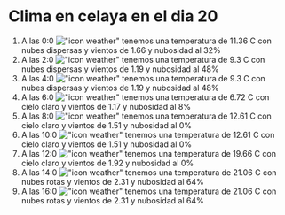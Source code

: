 # Clima en celaya en el dia 20

1. A las 0:0 !["icon weather"](http://openweathermap.org/img/w/03n.png) tenemos una temperatura de 11.36 C con nubes dispersas y  vientos de 1.66 y nubosidad al 32%
1. A las 2:0 !["icon weather"](http://openweathermap.org/img/w/03n.png) tenemos una temperatura de 9.3 C con nubes dispersas y  vientos de 1.19 y nubosidad al 48%
1. A las 4:0 !["icon weather"](http://openweathermap.org/img/w/03n.png) tenemos una temperatura de 9.3 C con nubes dispersas y  vientos de 1.19 y nubosidad al 48%
1. A las 6:0 !["icon weather"](http://openweathermap.org/img/w/02n.png) tenemos una temperatura de 6.72 C con cielo claro y  vientos de 1.17 y nubosidad al 8%
1. A las 8:0 !["icon weather"](http://openweathermap.org/img/w/01d.png) tenemos una temperatura de 12.61 C con cielo claro y  vientos de 1.51 y nubosidad al 0%
1. A las 10:0 !["icon weather"](http://openweathermap.org/img/w/01d.png) tenemos una temperatura de 12.61 C con cielo claro y  vientos de 1.51 y nubosidad al 0%
1. A las 12:0 !["icon weather"](http://openweathermap.org/img/w/01d.png) tenemos una temperatura de 19.66 C con cielo claro y  vientos de 1.92 y nubosidad al 0%
1. A las 14:0 !["icon weather"](http://openweathermap.org/img/w/04d.png) tenemos una temperatura de 21.06 C con nubes rotas y  vientos de 2.31 y nubosidad al 64%
1. A las 16:0 !["icon weather"](http://openweathermap.org/img/w/04d.png) tenemos una temperatura de 21.06 C con nubes rotas y  vientos de 2.31 y nubosidad al 64%
